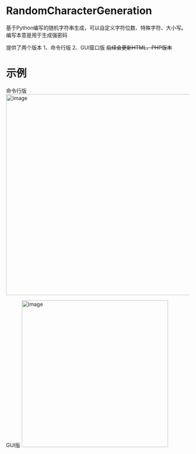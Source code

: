 # RandomCharacterGeneration
基于Python编写的随机字符串生成，可以自定义字符位数、特殊字符、大小写。编写本意是用于生成强密码


提供了两个版本
1、命令行版
2、GUI窗口版
~~后续会更新HTML、PHP版本~~

# 示例
命令行版
<img width="549" alt="image" src="https://github.com/LceAn/RandomCharacterGeneration/assets/63484787/98290ca5-b682-4394-89ed-027735074861">

GUI版
<img width="401" alt="image" src="https://github.com/LceAn/RandomCharacterGeneration/assets/63484787/4f5121fa-0f18-41ce-b6d7-16772e409ce5">
